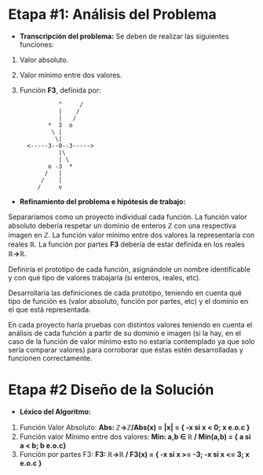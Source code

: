 # Etapa #1: Análisis del Problema

- **Transcripción del problema:** Se deben de realizar las siguientes funciones:

1. Valor absoluto.
2. Valor mínimo entre dos valores.
3. Función **F3**, definida por:

                  ^     /
                  |    /
                  |   /
               *  3  o
                \ |
                 \|
         <-----3--0--3----->
                  |\
                  | \
               o -3  *
              /   |
             /    |
            /     v


- **Refinamiento del problema e hipótesis de trabajo:**

Separaríamos como un proyecto individual cada función. 
La función valor absoluto debería respetar un dominio de enteros **ℤ** con una respectiva imagen en **ℤ**.
La función valor mínimo entre dos valores la representaría con reales **ℝ**.
La función por partes **F3** debería de estar definida en los reales **ℝ→ℝ**.

Definiría el prototipo de cada función, asignándole un nombre identificable y con qué tipo de valores trabajaría (si enteros, reales, etc).


Desarrollaría las definiciones de cada prototipo, teniendo en cuenta qué tipo de función es (valor absoluto, función por partes, etc) y el dominio en el que está representada.

En cada proyecto haría pruebas con distintos valores teniendo en cuenta el análisis de cada función a partir de su dominio e imagen (si la hay, en el caso de la función de valor mínimo esto no estaría contemplado ya que solo sería comparar valores) para corroborar que éstas estén desarrolladas y funcionen correctamente.


# Etapa #2 Diseño de la Solución


- **Léxico del Algoritmo:** 

1. Función Valor Absoluto: **Abs: ℤ→ℤ/Abs(x) = |x| = { -x si  x < 0; x e.o.c }**
2. Función valor Mínimo entre dos valores: **Min: a,b ∈ ℝ / Min(a,b) = { a si a < b; b e.o.c}**
3. Función por partes F3: **F3: ℝ→ℝ / F3(x) = { -x si x >= -3; -x si x <= 3; x e.o.c }**
